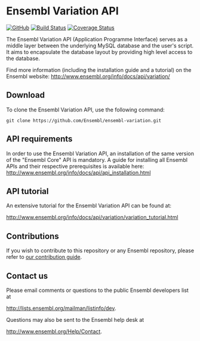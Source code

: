 # Ensembl Variation API

[![GitHub](https://img.shields.io/github/license/Ensembl/ensembl-variation.svg)](https://github.com/Ensembl/ensembl-variation/blob/release/104/LICENSE)
[![Build Status](https://travis-ci.org/Ensembl/ensembl-variation.png?branch=release/104)](https://travis-ci.org/Ensembl/ensembl-variation)
[![Coverage Status](https://coveralls.io/repos/github/Ensembl/ensembl-variation/badge.svg?branch=release/104)](https://coveralls.io/github/Ensembl/ensembl-variation?branch=release/104)

[travis]: https://travis-ci.org/Ensembl/ensembl-variation
[coveralls]: https://coveralls.io/r/Ensembl/ensembl-variation

The Ensembl Variation API (Application Programme Interface) serves as a middle layer between the underlying MySQL database and the user's script. It aims to encapsulate the database layout by providing high level access to the database.

Find more information (including the installation guide and a tutorial) on the Ensembl website: http://www.ensembl.org/info/docs/api/variation/


## Download
To clone the Ensembl Variation API, use the following command:

```
git clone https://github.com/Ensembl/ensembl-variation.git
```

## API requirements
In order to use the Ensembl Variation API, an installation of the same version of the "Ensembl Core" API is mandatory. A guide for installing all Ensembl APIs and their respective prerequisites is available here:
http://www.ensembl.org/info/docs/api/api_installation.html

## API tutorial
An extensive tutorial for the Ensembl Variation API can be found at:

http://www.ensembl.org/info/docs/api/variation/variation_tutorial.html

## Contributions

If you wish to contribute to this repository or any Ensembl repository, please refer to [our contribution guide](https://github.com/Ensembl/ensembl/blob/release/104/CONTRIBUTING.md).


## Contact us
Please email comments or questions to the public Ensembl developers list at 

<http://lists.ensembl.org/mailman/listinfo/dev>.

Questions may also be sent to the Ensembl help desk at

<http://www.ensembl.org/Help/Contact>.
